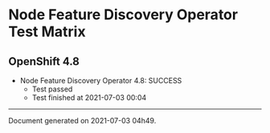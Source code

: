 
Node Feature Discovery Operator Test Matrix
===========================================

OpenShift 4.8
-------------


* Node Feature Discovery Operator 4.8: SUCCESS
  - Test passed
  - Test finished at 2021-07-03 00:04


---
Document generated on 2021-07-03 04h49.
